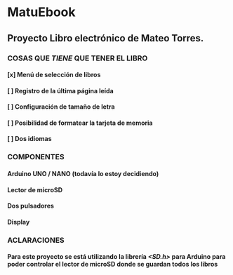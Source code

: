 # MatuEbook
## Proyecto Libro electrónico de Mateo Torres.

### COSAS QUE **_TIENE_** QUE TENER EL LIBRO
#### [x] Menú de selección de libros
#### [ ] Registro de la última página leída
#### [ ] Configuración de tamaño de letra
#### [ ] Posibilidad de formatear la tarjeta de memoria
#### [ ] Dos idiomas

### COMPONENTES
#### Arduino UNO / NANO (todavía lo estoy decidiendo)
#### Lector de microSD
#### Dos pulsadores
#### Display

### ACLARACIONES
#### Para este proyecto se está utilizando la librería _<SD.h>_ para Arduino para poder controlar el lector de microSD donde se guardan todos los libros
